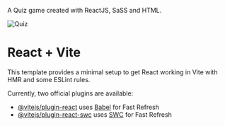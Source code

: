 
A Quiz game created with ReactJS, SaSS and HTML.

![Quiz](https://github.com/bogojevski8/Quiz/assets/155783816/fb30efe0-a8eb-40ec-b8f7-6a786003d7e6)



# React + Vite

This template provides a minimal setup to get React working in Vite with HMR and some ESLint rules.

Currently, two official plugins are available:

- [@vitejs/plugin-react](https://github.com/vitejs/vite-plugin-react/blob/main/packages/plugin-react/README.md) uses [Babel](https://babeljs.io/) for Fast Refresh
- [@vitejs/plugin-react-swc](https://github.com/vitejs/vite-plugin-react-swc) uses [SWC](https://swc.rs/) for Fast Refresh
